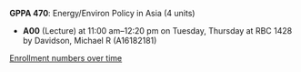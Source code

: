 **GPPA 470**: Energy/Environ Policy in Asia (4 units)

- **A00** (Lecture) at 11:00 am–12:20 pm on Tuesday, Thursday at RBC 1428 by Davidson, Michael R (A16182181)

[Enrollment numbers over time](./GPPA470.tsv)
